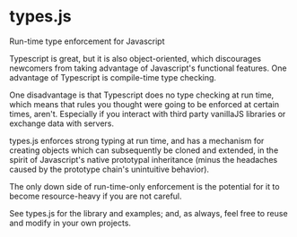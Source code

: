 # types.js
Run-time type enforcement for Javascript

Typescript is great, but it is also object-oriented, which discourages newcomers from taking advantage of Javascript's functional features.
One advantage of Typescript is compile-time type checking.

One disadvantage is that Typescript does no type checking at run time, which means that rules you thought were going to be enforced at certain times, aren't.
Especially if you interact with third party vanillaJS libraries or exchange data with servers.

types.js enforces strong typing at run time, and has a mechanism for creating objects which can subsequently be cloned and extended, in the spirit of Javascript's native prototypal inheritance (minus the headaches caused by the prototype chain's unintuitive behavior).

The only down side of run-time-only enforcement is the potential for it to become resource-heavy if you are not careful.

See types.js for the library and examples; and, as always, feel free to reuse and modify in your own projects.
